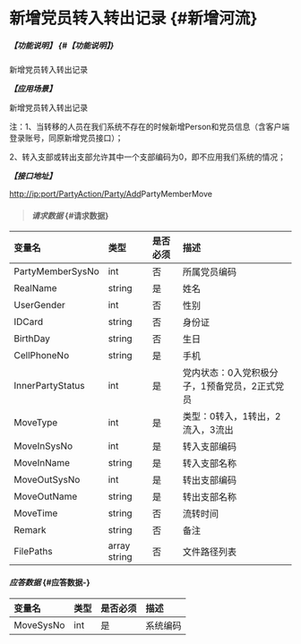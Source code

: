 # 新增党员转入转出记录 {#新增河流}

##### _【功能说明】_ {#【功能说明】}

新增党员转入转出记录

_**【应用场景】**_

新增党员转入转出记录

注：1、当转移的人员在我们系统不存在的时候新增Person和党员信息（含客户端登录账号，同原新增党员接口）；

2、转入支部或转出支部允许其中一个支部编码为0，即不应用我们系统的情况；

_**【接口地址】**_

[http://ip:port/PartyAction/Party/Add](http://ip:port/HMAction/River/AddRiver)PartyMemberMove

> #### _请求数据_ {#请求数据}

| 变量名 | 类型 | 是否必须 | 描述 |
| :--- | :--- | :--- | :--- |
| PartyMemberSysNo | int | 否 | 所属党员编码 |
| RealName | string | 是 | 姓名 |
| UserGender | int | 否 | 性别 |
| IDCard | string | 否 | 身份证 |
| BirthDay | string | 否 | 生日 |
| CellPhoneNo | string | 是 | 手机 |
| InnerPartyStatus | int | 是 | 党内状态：0入党积极分子，1预备党员，2正式党员 |
| MoveType | int | 是 | 类型：0转入，1转出，2流入，3流出 |
| MoveInSysNo | int | 是 | 转入支部编码 |
| MoveInName | string | 是 | 转入支部名称 |
| MoveOutSysNo | int | 是 | 转出支部编码 |
| MoveOutName | string | 是 | 转出支部名称 |
| MoveTime | string | 否 | 流转时间 |
| Remark | string | 否 | 备注 |
| FilePaths | array string | 否 | 文件路径列表 |

#### _应答数据_ {#应答数据-}

| 变量名 | 类型 | 是否必须 | 描述 |
| :--- | :--- | :--- | :--- |
| MoveSysNo | int | 是 | 系统编码 |



